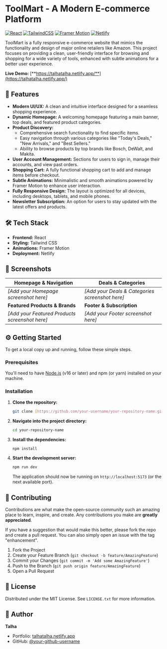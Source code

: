 # ToolMart - A Modern E-commerce Platform

[![React](https://img.shields.io/badge/react-%2320232a.svg?style=for-the-badge&logo=react&logoColor=%2361DAFB)](https://reactjs.org/)
[![TailwindCSS](https://img.shields.io/badge/tailwindcss-%2338B2AC.svg?style=for-the-badge&logo=tailwind-css&logoColor=white)](https://tailwindcss.com/)
[![Framer Motion](https://img.shields.io/badge/Framer%20Motion-0055FF?style=for-the-badge&logo=framer&logoColor=white)](https://www.framer.com/motion/)
[![Netlify](https://img.shields.io/badge/Deployed%20on-Netlify-00C7B7?style=for-the-badge&logo=netlify&logoColor=white)](https://www.netlify.com)

ToolMart is a fully responsive e-commerce website that mimics the functionality and design of major online retailers like Amazon. This project focuses on providing a clean, user-friendly interface for browsing and shopping for a wide variety of tools, enhanced with subtle animations for a better user experience.

**Live Demo:** [**https://talhatalha.netlify.app/**](https://talhatalha.netlify.app/)

## 🚀 Features

* **Modern UI/UX:** A clean and intuitive interface designed for a seamless shopping experience.
* **Dynamic Homepage:** A welcoming homepage featuring a main banner, top deals, and featured product categories.
* **Product Discovery:**
    * Comprehensive search functionality to find specific items.
    * Easy navigation through various categories like "Today's Deals," "New Arrivals," and "Best Sellers."
    * Ability to browse products by top brands like Bosch, DeWalt, and Makita.
* **User Account Management:** Sections for users to sign in, manage their accounts, and view past orders.
* **Shopping Cart:** A fully functional shopping cart to add and manage items before checkout.
* **Subtle Animations:** Minimalistic and smooth animations powered by Framer Motion to enhance user interaction.
* **Fully Responsive Design:** The layout is optimized for all devices, including desktops, tablets, and mobile phones.
* **Newsletter Subscription:** An option for users to stay updated with the latest offers and products.

## 🛠️ Tech Stack

* **Frontend:** React
* **Styling:** Tailwind CSS
* **Animations:** Framer Motion
* **Deployment:** Netlify

## 📸 Screenshots

| Homepage & Navigation                                    | Deals & Categories                                         |
| -------------------------------------------------------- | ---------------------------------------------------------- |
| *[Add your Homepage screenshot here]* | *[Add your Deals & Categories screenshot here]* |
| **Featured Products & Brands** | **Footer & Subscription** |
| *[Add your Featured Products screenshot here]* | *[Add your Footer screenshot here]* |

## ⚙️ Getting Started

To get a local copy up and running, follow these simple steps.

### Prerequisites

You'll need to have [Node.js](https://nodejs.org/en/) (v16 or later) and npm (or yarn) installed on your machine.

### Installation

1.  **Clone the repository:**
    ```sh
    git clone [https://github.com/your-username/your-repository-name.git](https://github.com/your-username/your-repository-name.git)
    ```
2.  **Navigate into the project directory:**
    ```sh
    cd your-repository-name
    ```
3.  **Install the dependencies:**
    ```sh
    npm install
    ```
4.  **Start the development server:**
    ```sh
    npm run dev
    ```
    The application should now be running on `http://localhost:5173` (or the next available port).

## 🤝 Contributing

Contributions are what make the open-source community such an amazing place to learn, inspire, and create. Any contributions you make are **greatly appreciated**.

If you have a suggestion that would make this better, please fork the repo and create a pull request. You can also simply open an issue with the tag "enhancement".

1.  Fork the Project
2.  Create your Feature Branch (`git checkout -b feature/AmazingFeature`)
3.  Commit your Changes (`git commit -m 'Add some AmazingFeature'`)
4.  Push to the Branch (`git push origin feature/AmazingFeature`)
5.  Open a Pull Request

## 📄 License

Distributed under the MIT License. See `LICENSE.txt` for more information.

## 👤 Author

**Talha**
* Portfolio: [talhatalha.netlify.app](https://talhatalha.netlify.app/)
* GitHub: [@your-github-username](https://github.com/your-github-username)
